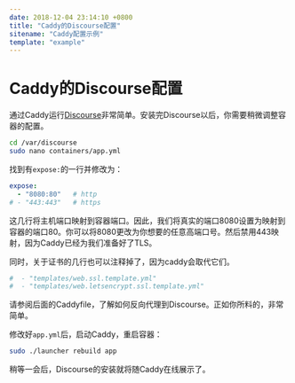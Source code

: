```yaml
---
date: 2018-12-04 23:14:10 +0800
title: "Caddy的Discourse配置"
sitename: "Caddy配置示例"
template: "example"
---
```


# Caddy的Discourse配置

通过Caddy运行[Discourse](https://www.discourse.org/)非常简单。安装完Discourse以后，你需要稍微调整容器的配置。

```bash
cd /var/discourse
sudo nano containers/app.yml
```

找到有`expose:`的一行并修改为：

```yaml
expose:
  - "8080:80"   # http
# - "443:443"   # https
```

这几行将主机端口映射到容器端口。因此，我们将真实的端口8080设置为映射到容器的端口80。你可以将8080更改为你想要的任意高端口号。然后禁用443映射，因为Caddy已经为我们准备好了TLS。

同时，关于证书的几行也可以注释掉了，因为caddy会取代它们。

```yaml
#  - "templates/web.ssl.template.yml"
#  - "templates/web.letsencrypt.ssl.template.yml"
```

请参阅后面的Caddyfile，了解如何反向代理到Discourse。正如你所料的，非常简单。

修改好`app.yml`后，启动Caddy，重启容器：

```bash
sudo ./launcher rebuild app
```

稍等一会后，Discourse的安装就将随Caddy在线展示了。